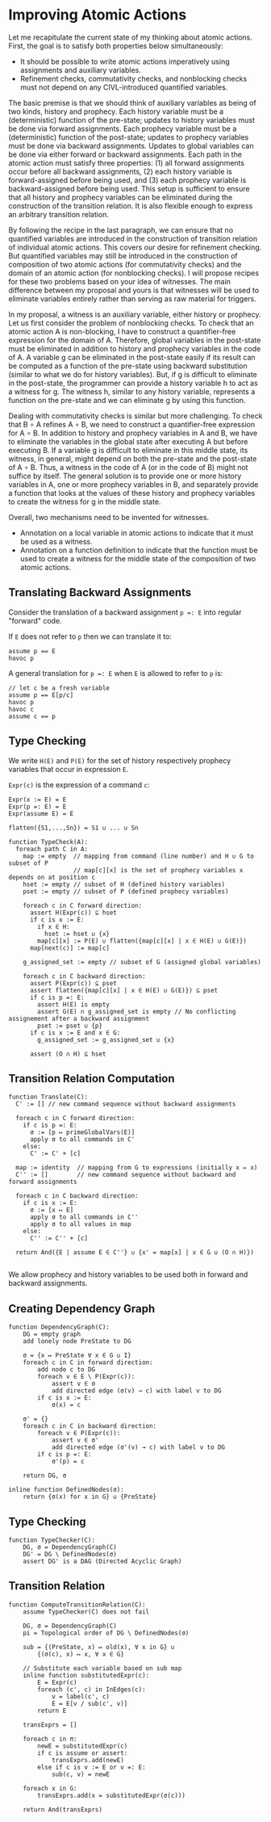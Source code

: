 # Improving Atomic Actions

Let me recapitulate the current state of my thinking about atomic actions.
First, the goal is to satisfy both properties below simultaneously:

- It should be possible to write atomic actions imperatively using assignments
  and auxiliary variables.
- Refinement checks, commutativity checks, and nonblocking checks must not
  depend on any CIVL-introduced quantified variables.

The basic premise is that we should think of auxiliary variables as being of two
kinds, history and prophecy. Each history variable must be a (deterministic)
function of the pre-state; updates to history variables must be done via forward
assignments. Each prophecy variable must be a (deterministic) function of the
post-state; updates to prophecy variables must be done via backward assignments.
Updates to global variables can be done via either forward or backward
assignments. Each path in the atomic action must satisfy three properties:
(1) all forward assignments occur before all backward assignments,
(2) each history variable is forward-assigned before being used, and
(3) each prophecy variable is backward-assigned before being used.
This setup is sufficient to ensure that all history and prophecy variables can
be eliminated during the construction of the transition relation. It is also
flexible enough to express an arbitrary transition relation.

By following the recipe in the last paragraph, we can ensure that no quantified
variables are introduced in the construction of transition relation of
individual atomic actions. This covers our desire for refinement checking. But
quantified variables may still be introduced in the construction of composition
of two atomic actions (for commutativity checks) and the domain of an atomic
action (for nonblocking checks). I will propose recipes for these two problems
based on your idea of witnesses. The main difference between my proposal and
yours is that witnesses will be used to eliminate variables entirely rather than
serving as raw material for triggers.

In my proposal, a witness is an auxiliary variable, either history or prophecy.
Let us first consider the problem of nonblocking checks. To check that an atomic
action A is non-blocking, I have to construct a quantifier-free expression for
the domain of A. Therefore, global variables in the post-state must be
eliminated in addition to history and prophecy variables in the code of A. A
variable g can be eliminated in the post-state easily if its result can be
computed as a function of the pre-state using backward substitution (similar to
what we do for history variables). But, if g is difficult to eliminate in the
post-state, the programmer can provide a history variable h to act as a witness
for g. The witness h, similar to any history variable, represents a function on
the pre-state and we can eliminate g by using this function.

Dealing with commutativity checks is similar but more challenging. To check that
B ∘ A refines A ∘ B, we need to construct a quantifier-free expression for
A ∘ B. In addition to history and prophecy variables in A and B, we have to
eliminate the variables in the global state after executing A but before
executing B. If a variable g is difficult to eliminate in this middle state, its
witness, in general, might depend on both the pre-state and the post-state of 
A ∘ B. Thus, a witness in the code of A (or in the code of B) might not suffice 
by itself. The general solution is to provide one or more history variables in
A, one or more prophecy variables in B, and separately provide a function that
looks at the values of these history and prophecy variables to create the
witness for g in the middle state.

Overall, two mechanisms need to be invented for witnesses.
- Annotation on a local variable in atomic actions to indicate that it must be
  used as a witness.
- Annotation on a function definition to indicate that the function must be used
  to create a witness for the middle state of the composition of two atomic
  actions.

## Translating Backward Assignments

Consider the translation of a backward assignment `p =: E` into regular
"forward" code.

If `E` does not refer to `p` then we can translate it to:

```
assume p == E
havoc p
```

A general translation for `p =: E` when `E` is allowed to refer to `p` is:

```
// let c be a fresh variable
assume p == E[p/c]
havoc p 
havoc c
assume c == p
```

## Type Checking

We write `H(E)` and `P(E)` for the set of history respectively prophecy variables that occur in expression `E`.

`Expr(c)` is the expression of a command `c`:
```
Expr(x := E) = E
Expr(p =: E) = E
Expr(assume E) = E
```

```
flatten({S1,...,Sn}) = S1 ∪ ... ∪ Sn
```

```
function TypeCheck(A):
  foreach path C in A:
    map := empty  // mapping from command (line number) and H ∪ G to subset of P
                  // map[c][x] is the set of prophecy variables x depends on at position c
    hset := empty // subset of H (defined history variables)
    pset := empty // subset of P (defined prophecy variables)
    
    foreach c in C forward direction:
      assert H(Expr(c)) ⊆ hset
      if c is x := E:
        if x ∈ H:
          hset := hset ∪ {x}
        map[c][x] := P(E) ∪ flatten({map[c][x] | x ∈ H(E) ∪ G(E)})
      map[next(c)] := map[c]
    
    g_assigned_set := empty // subset of G (assigned global variables)

    foreach c in C backward direction:
      assert P(Expr(c)) ⊆ pset
      assert flatten({map[c][x] | x ∈ H(E) ∪ G(E)}) ⊆ pset
      if c is p =: E:
        assert H(E) is empty
        assert G(E) ∩ g_assigned_set is empty // No conflicting assignement after a backward assignment
        pset := pset ∪ {p}
      if c is x := E and x ∈ G:
        g_assigned_set := g_assigned_set ∪ {x}

      assert (O ∩ H) ⊆ hset
```

## Transition Relation Computation

```
function Translate(C):
  C' := [] // new command sequence without backward assignments
  
  foreach c in C forward direction:
    if c is p =: E:
      σ := [p ↦ primeGlobalVars(E)]
      apply σ to all commands in C'
    else:
      C' := C' + [c]
  
  map := identity  // mapping from G to expressions (initially x ↦ x)
  C'' := []        // new command sequence without backward and forward assignments
  
  foreach c in C backward direction:
    if c is x := E:
      σ := [x ↦ E]
      apply σ to all commands in C''
      apply σ to all values in map
    else:
      C'' := C'' + [c]
  
  return And({E | assume E ∈ C''} ∪ {x' = map[x] | x ∈ G ∪ (O ∩ H)})
  
```

We allow prophecy and history variables to be used both in forward and backward assignments.


## Creating Dependency Graph
```
function DependencyGraph(C):
    DG = empty graph
    add lonely node PreState to DG

    σ = {x ↦ PreState ∀ x ∈ G ∪ I}
    foreach c in C in forward direction:
        add node c to DG
        foreach v ∈ E \ P(Expr(c)):
            assert v ∈ σ
            add directed edge (σ(v) → c) with label v to DG
        if c is x := E:
            σ(x) = c

    σ' = {}
    foreach c in C in backward direction:
        foreach v ∈ P(Expr(c)):
            assert v ∈ σ'
            add directed edge (σ'(v) → c) with label v to DG
        if c is p =: E:
            σ'(p) = c

    return DG, σ

inline function DefinedNodes(σ):
    return {σ(x) for x in G} ∪ {PreState}
```

## Type Checking
```
function TypeChecker(C):
    DG, σ = DependencyGraph(C)
    DG' = DG \ DefinedNodes(σ)
    assert DG' is a DAG (Directed Acyclic Graph)
```

## Transition Relation
```
function ComputeTransitionRelation(C):
    assume TypeChecker(C) does not fail

    DG, σ = DependencyGraph(C)
    pi = Topological order of DG \ DefinedNodes(σ)

    sub = {(PreState, x) ↦ old(x), ∀ x in G} ∪
        {(σ(c), x) ↦ x, ∀ x ∈ G}

    // Substitute each variable based on sub map
    inline function substitutedExpr(c):
        E = Expr(c)
        foreach (c', c) in InEdges(c):
            v = label(c', c)
            E = E[v / sub(c', v)]
        return E

    transExprs = []

    foreach c in π:
        newE = substitutedExpr(c)
        if c is assume or assert:
            transExprs.add(newE)
        else if c is v := E or v =: E:
            sub(c, v) = newE

    foreach x in G:
        transExprs.add(x = substitutedExpr(σ(c)))

    return And(transExprs)
```
